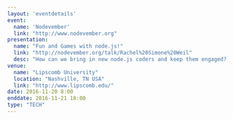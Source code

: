 ```yaml
---
layout: 'eventdetails'
event: 
  name: 'Nodevember'
  link: "http://www.nodevember.org"
presentation:
  name: "Fun and Games with node.js!"
  link: "http://nodevember.org/talk/Rachel%20Simone%20Weil"
  desc: "How can we bring in new node.js coders and keep them engaged? With fun and games, of course! Rachel Weil will describe how to use node.js in developing games, toys, and web apps to inspire new coders. Weil's node projects include a Twitter client for the NES and a 'Deal with It' meme-generating app."
venue: 
  name: "Lipscomb University"
  location: "Nashville, TN USA"
  link: "http://www.lipscomb.edu/"
date: 2016-11-20 8:00
enddate: 2016-11-21 18:00
type: "TECH"
---
```


   